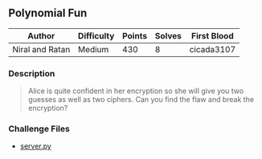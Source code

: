 ## Polynomial Fun

| Author          | Difficulty | Points | Solves | First Blood |
| --------------- | ---------- | ------ | ------ | ----------- |
| Niral and Ratan | Medium     | 430    | 8      | cicada3107  |

### Description

<blockquote>
Alice is quite confident in her encryption so she will give you two guesses as well as two ciphers. Can you find the flaw and break the encryption?
</blockquote>

### Challenge Files

- [server.py](server.py)
